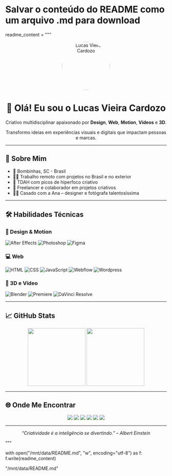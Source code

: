# Salvar o conteúdo do README como um arquivo .md para download

readme_content = """
<div align="center">
  <img src="https://photos.fife.usercontent.google.com/pw/AP1GczNg5gQtmfCUoe-wO1Itc6NwzBeF2Aw3kFCkpZ3iG3VsQYZUSDNuBuzZ=w828-h823-s-no-gm?authuser=0" width="150" style="border-radius: 50%" alt="Lucas Vieira Cardozo" />
  
  <h1>👋 Olá! Eu sou o Lucas Vieira Cardozo</h1>
  <p>Criativo multidisciplinar apaixonado por <strong>Design</strong>, <strong>Web</strong>, <strong>Motion</strong>, <strong>Vídeos</strong> e <strong>3D</strong>.</p>
  <p>Transformo ideias em experiências visuais e digitais que impactam pessoas e marcas.</p>
</div>

---

## 🧠 Sobre Mim

- 📍 Bombinhas, SC - Brasil  
- 👨‍💻 Trabalho remoto com projetos no Brasil e no exterior  
- 🧠 TDAH com picos de hiperfoco criativo  
- 💬 Freelancer e colaborador em projetos criativos  
- 👩‍🎨 Casado com a Ana – designer e fotógrafa talentosíssima

---

## 🛠️ Habilidades Técnicas

### 🎨 Design & Motion
![After Effects](https://img.shields.io/badge/After_Effects-9999FF?style=for-the-badge&logo=adobeaftereffects&logoColor=white)
![Photoshop](https://img.shields.io/badge/Photoshop-31A8FF?style=for-the-badge&logo=adobephotoshop&logoColor=white)
![Figma](https://img.shields.io/badge/Figma-F24E1E?style=for-the-badge&logo=figma&logoColor=white)

### 💻 Web
![HTML](https://img.shields.io/badge/HTML5-E34F26?style=for-the-badge&logo=html5&logoColor=white)
![CSS](https://img.shields.io/badge/CSS3-1572B6?style=for-the-badge&logo=css3&logoColor=white)
![JavaScript](https://img.shields.io/badge/JavaScript-F7DF1E?style=for-the-badge&logo=javascript&logoColor=black)
![Webflow](https://img.shields.io/badge/Webflow-4353FF?style=for-the-badge&logo=webflow&logoColor=white)
![Wordpress](https://img.shields.io/badge/WordPress-21759B?style=for-the-badge&logo=wordpress&logoColor=white)

### 🧱 3D e Vídeo
![Blender](https://img.shields.io/badge/Blender-F5792A?style=for-the-badge&logo=blender&logoColor=white)
![Premiere](https://img.shields.io/badge/Premiere_Pro-9999FF?style=for-the-badge&logo=adobepremierepro&logoColor=white)
![DaVinci Resolve](https://img.shields.io/badge/DaVinci_Resolve-FF2C63?style=for-the-badge&logo=davinciresolve&logoColor=white)

---

## 📈 GitHub Stats

<div align="center">
  <img height="180em" src="https://github-readme-stats.vercel.app/api?username=lucasvieiracardozo&show_icons=true&theme=radical&include_all_commits=true&count_private=true"/>
  <img height="180em" src="https://github-readme-stats.vercel.app/api/top-langs/?username=lucasvieiracardozo&layout=compact&langs_count=7&theme=radical"/>
</div>

---

## 🌐 Onde Me Encontrar

<p align="center">
  <a href="https://www.linkedin.com/in/lucasvieiracardozo"><img src="https://img.shields.io/badge/LinkedIn-0077B5?style=for-the-badge&logo=linkedin&logoColor=white" /></a>
  <a href="https://www.youtube.com/@lucasvieiracardozo"><img src="https://img.shields.io/badge/YouTube-FF0000?style=for-the-badge&logo=youtube&logoColor=white" /></a>
  <a href="https://www.instagram.com/lucasvieiracardozo"><img src="https://img.shields.io/badge/Instagram-E4405F?style=for-the-badge&logo=instagram&logoColor=white" /></a>
  <a href="https://www.threads.com/@lucasvieiracardozo"><img src="https://img.shields.io/badge/Threads-000000?style=for-the-badge&logo=threads&logoColor=white" /></a>
  <a href="https://www.facebook.com/lucasvieiracardozo"><img src="https://img.shields.io/badge/Facebook-1877F2?style=for-the-badge&logo=facebook&logoColor=white" /></a>
  <a href="https://x.com/olucascardozo"><img src="https://img.shields.io/badge/Twitter-1DA1F2?style=for-the-badge&logo=x&logoColor=white" /></a>
</p>

---

<p align="center">
  <em>“Criatividade é a inteligência se divertindo.” – Albert Einstein</em>
</p>
"""

with open("/mnt/data/README.md", "w", encoding="utf-8") as f:
    f.write(readme_content)

"/mnt/data/README.md"

